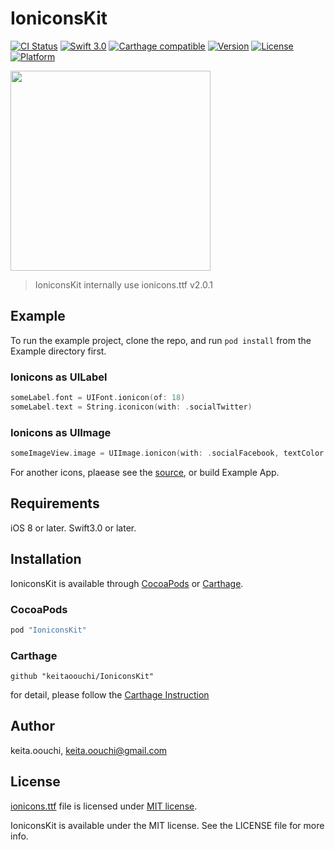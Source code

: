 # IoniconsKit

[![CI Status](http://img.shields.io/travis/keitaoouchi/IoniconsKit.svg?style=flat)](https://travis-ci.org/keitaoouchi/IoniconsKit)
[![Swift 3.0](https://img.shields.io/badge/Swift-3.0-orange.svg?style=flat)](https://swift.org/)
[![Carthage compatible](https://img.shields.io/badge/Carthage-compatible-4BC51D.svg?style=flat)](https://github.com/Carthage/Carthage)
[![Version](https://img.shields.io/cocoapods/v/IoniconsKit.svg?style=flat)](http://cocoapods.org/pods/IoniconsKit)
[![License](https://img.shields.io/cocoapods/l/IoniconsKit.svg?style=flat)](http://cocoapods.org/pods/IoniconsKit)
[![Platform](https://img.shields.io/cocoapods/p/IoniconsKit.svg?style=flat)](http://cocoapods.org/pods/IoniconsKit)

<img src="https://raw.githubusercontent.com/keitaoouchi/IoniconsKit/master/Screenshots/sample.png" width="320px" />

> IoniconsKit internally use ionicons.ttf v2.0.1

## Example

To run the example project, clone the repo, and run `pod install` from the Example directory first.

### Ionicons as UILabel

```swift
someLabel.font = UIFont.ionicon(of: 18)
someLabel.text = String.iconicon(with: .socialTwitter)
```

### Ionicons as UIImage

```swift
someImageView.image = UIImage.ionicon(with: .socialFacebook, textColor: UIColor.orange, size: CGSize(width: 18, height: 18))
```

For another icons, plaease see the [source](https://github.com/keitaoouchi/IoniconsKit/blob/master/IoniconsKit/Classes/Ionicons.swift),
or build Example App.



## Requirements

iOS 8 or later.
Swift3.0 or later.

## Installation

IoniconsKit is available through [CocoaPods](http://cocoapods.org) or [Carthage](https://github.com/Carthage/Carthage).

### CocoaPods

```ruby
pod "IoniconsKit"
```

### Carthage

```
github "keitaoouchi/IoniconsKit"
```

for detail, please follow the [Carthage Instruction](https://github.com/Carthage/Carthage#if-youre-building-for-ios-tvos-or-watchos)

## Author

keita.oouchi, keita.oouchi@gmail.com

## License

[ionicons.ttf](http://ionicons.com/) file is licensed under [MIT license](https://github.com/driftyco/ionicons/blob/master/LICENSE).

IoniconsKit is available under the MIT license. See the LICENSE file for more info.

